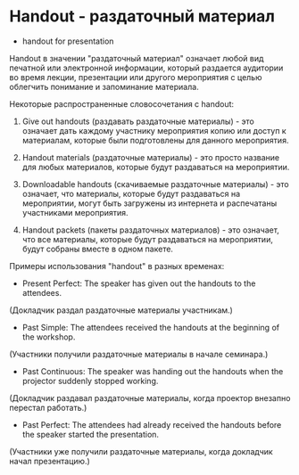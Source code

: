 # Handout - раздаточный материал




- handout for presentation

Handout в значении "раздаточный материал" означает любой вид печатной или электронной информации, который раздается аудитории во время лекции, презентации или другого мероприятия с целью облегчить понимание и запоминание материала.

Некоторые распространенные словосочетания с handout:

1. Give out handouts (раздавать раздаточные материалы) - это означает дать каждому участнику мероприятия копию или доступ к материалам, которые были подготовлены для данного мероприятия.

2. Handout materials (раздаточные материалы) - это просто название для любых материалов, которые будут раздаваться на мероприятии.

3. Downloadable handouts (скачиваемые раздаточные материалы) - это означает, что материалы, которые будут раздаваться на мероприятии, могут быть загружены из интернета и распечатаны участниками мероприятия.

4. Handout packets (пакеты раздаточных материалов) - это означает, что все материалы, которые будут раздаваться на мероприятии, будут собраны вместе в одном пакете.

Примеры использования "handout" в разных временах:

- Present Perfect: The speaker has given out the handouts to the attendees.

(Докладчик раздал раздаточные материалы участникам.)

- Past Simple: The attendees received the handouts at the beginning of the workshop.

(Участники получили раздаточные материалы в начале семинара.)

- Past Continuous: The speaker was handing out the handouts when the projector suddenly stopped working.

(Докладчик раздавал раздаточные материалы, когда проектор внезапно перестал работать.)

- Past Perfect: The attendees had already received the handouts before the speaker started the presentation.

(Участники уже получили раздаточные материалы, когда докладчик начал презентацию.)